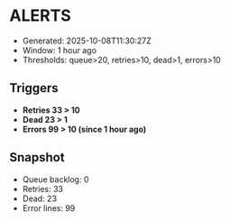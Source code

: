 # ALERTS

- Generated: 2025-10-08T11:30:27Z
- Window: 1 hour ago
- Thresholds: queue>20, retries>10, dead>1, errors>10

## Triggers
- **Retries 33 > 10**
- **Dead 23 > 1**
- **Errors 99 > 10 (since 1 hour ago)**

## Snapshot
- Queue backlog: 0
- Retries: 33
- Dead: 23
- Error lines: 99

